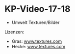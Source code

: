 # KP-Video-17-18
- Umwelt Texturen/Bilder


Lizenzen:
- Gras: www.textures.com
- Hecke: www.textures.com
